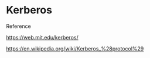 # Kerberos

Reference 

https://web.mit.edu/kerberos/

https://en.wikipedia.org/wiki/Kerberos_%28protocol%29
